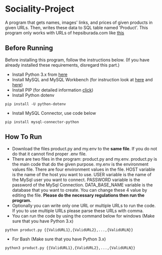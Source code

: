 # Sociality-Project

A program that gets names, images' links, and prices of given products in given URLs. Then, writes these data to SQL table named 'Product'. This program only works with URLs of hepsiburada.com like [this](https://www.hepsiburada.com/apple-macbook-pro-touch-bar-intel-core-i5-8259u-8gb-256gb-ssd-macos-13-qhd-tasinabilir-bilgisayar-mr9q2tu-a-gri-p-HBV00000CVXAY) 

## Before Running

Before installing this program, follow the instructions below. (If you have already installed these requirements, disregard this part.)
* Install Python 3.x from [here](https://www.python.org/downloads/)
* Install MySQL and MySQL Workbench (for instruction look at [here](https://dev.mysql.com/downloads/) and [here](https://www.mysql.com/products/workbench/))
* Install PIP (for detailed information [click](https://phoenixnap.com/kb/install-pip-windows))
* Install Python dotenv
```
pip install -U python-dotenv
```
* Install MySQL Connector, use code below
```
pip install mysql-connector-python
```
## How To Run

* Download the files product.py and my.env to the **same file**. If you do not do that it cannot find proper .env file.
* There are two files in the program: product.py and my.env. product.py is the main code that do the given purpose. my.env is the environment values file. There are four environment values in the file. HOST variable is the name of the host you want to use. USER variable is the name of the MySql user you want to connect. PASSWORD variable is the password of the MySql Connection. DATA_BASE_NAME variable is the database that you want to create. You can change these 4 value by editing the file. **Please do the necessary regulations then run the program.**
* Optionally you can write only one URL or multiple URLs to run the code. If you to use multiple URLs please parse these URLs with comma. 
* You can run the code by using the command below for windows (Make sure that you have Python 3.x)
```
python product.py {{ValidURL1},{ValidURL2},...,{ValidURLN}}
```
* For Bash (Make sure that you have Python 3.x)
```
python3 product.py {{ValidURL1},{ValidURL2},...,{ValidURLN}}
```
